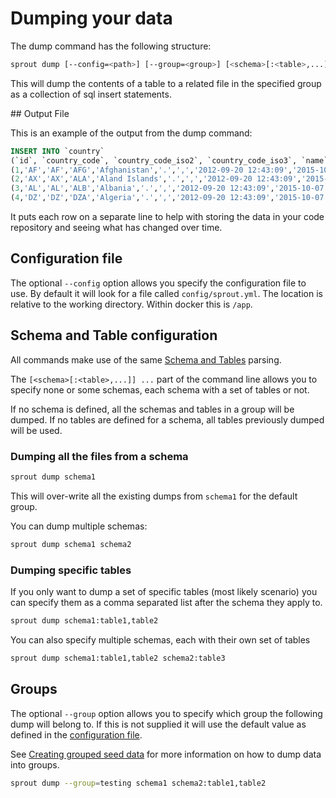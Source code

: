 # Dumping your data

The dump command has the following structure:

```bash
sprout dump [--config=<path>] [--group=<group>] [<schema>[:<table>,...]] ...
```

This will dump the contents of a table to a related file in the specified group as a collection of sql insert
statements.

## Output File

This is an example of the output from the dump command:

```sql
INSERT INTO `country`
(`id`, `country_code`, `country_code_iso2`, `country_code_iso3`, `name`, `decimal_point`, `thousands_separator`, `added`, `updated`, `deleted`) VALUES
(1,'AF','AF','AFG','Afghanistan','.',',','2012-09-20 12:43:09','2015-10-07 11:05:58',NULL),
(2,'AX','AX','ALA','Aland Islands','.',',','2012-09-20 12:43:09','2015-10-07 11:05:58',NULL),
(3,'AL','AL','ALB','Albania','.',',','2012-09-20 12:43:09','2015-10-07 11:05:58',NULL),
(4,'DZ','DZ','DZA','Algeria','.',',','2012-09-20 12:43:09','2015-10-07 11:05:58',NULL);
```

It puts each row on a separate line to help with storing the data in your code repository and seeing what has changed
over time.

## Configuration file

The optional `--config` option allows you specify the configuration file to use. By default it will look for a file
called `config/sprout.yml`. The location is relative to the working directory. Within docker this is `/app`.

## Schema and Table configuration

All commands make use of the same [Schema and Tables](../schemas_tables.md) parsing.

The `[<schema>[:<table>,...]] ...` part of the command line allows you to specify none or some schemas, each schema with
a set of tables or not.

If no schema is defined, all the schemas and tables in a group will be dumped.
If no tables are defined for a schema, all tables previously dumped will be used.

### Dumping all the files from a schema

```bash
sprout dump schema1
```

This will over-write all the existing dumps from `schema1` for the default group.

You can dump multiple schemas:

```bash
sprout dump schema1 schema2
```

### Dumping specific tables

If you only want to dump a set of specific tables (most likely scenario) you can specify them as a comma separated list
after the schema they apply to.

```bash
sprout dump schema1:table1,table2
```

You can also specify multiple schemas, each with their own set of tables

```bash
sprout dump schema1:table1,table2 schema2:table3
```

## Groups

The optional `--group` option allows you to specify which group the following dump will belong to. If this is not
supplied it will use the default value as defined in the [configuration file](setup/configuration.md).

See [Creating grouped seed data](../groups.md#creating-grouped-seed-data) for more information on how to dump data into
groups.

```bash
sprout dump --group=testing schema1 schema2:table1,table2
```

